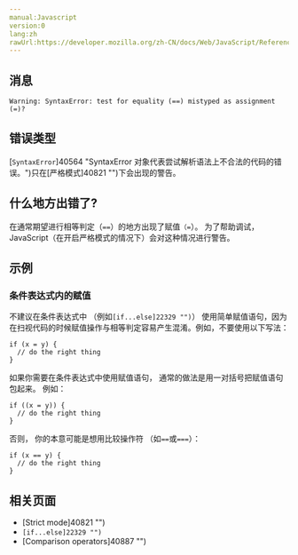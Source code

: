 ```yaml
---
manual:Javascript
version:0
lang:zh
rawUrl:https://developer.mozilla.org/zh-CN/docs/Web/JavaScript/Reference/Errors/Equal_as_assign
---
```






## 消息<a name="消息"></a>

```
Warning: SyntaxError: test for equality (==) mistyped as assignment (=)?

```

## 错误类型<a name="错误类型"></a>


[`SyntaxError`]40564 "SyntaxError 对象代表尝试解析语法上不合法的代码的错误。")只在[严格模式]40821 "")下会出现的警告。


## 什么地方出错了?<a name="什么地方出错了"></a>


在通常期望进行相等判定（`==`）的地方出现了赋值`（=`）。 为了帮助调试，JavaScript（在开启严格模式的情况下）会对这种情况进行警告。


## 示例<a name="示例"></a>

### 条件表达式内的赋值<a name="条件表达式内的赋值"></a>


不建议在条件表达式中 （例如`[if...else]22329 "")`） 使用简单赋值语句，因为在扫视代码的时候赋值操作与相等判定容易产生混淆。例如，不要使用以下写法：


```
if (x = y) {
  // do the right thing
}
```


如果你需要在条件表达式中使用赋值语句， 通常的做法是用一对括号把赋值语句包起来。 例如：


```
if ((x = y)) {
  // do the right thing
}
```


否则， 你的本意可能是想用比较操作符 （如`==`或`===`）：


```
if (x == y) {
  // do the right thing
}
```

## 相关页面<a name="相关页面"></a>

* [Strict mode]40821 "")
* `[if...else]22329 "")`
* [Comparison operators]40887 "")



